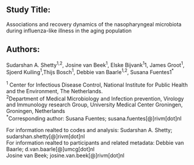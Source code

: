 ## Study Title:    
Associations and recovery dynamics of the nasopharyngeal microbiota during influenza-like illness in the aging population   

## Authors:
Sudarshan A. Shetty<sup>1,2</sup>, Josine van Beek<sup>1</sup>, Elske Bijvank<sup>1</sup>1, James Groot<sup>1</sup>, Sjoerd Kuiling<sup>1</sup>,Thijs Bosch<sup>1</sup>, Debbie van Baarle<sup>1,2</sup>, Susana Fuentes1<sup>*</sup>   

<sup>1</sup> Center for Infectious Disease Control, National Institute for Public Health and the Environment, The Netherlands.   
<sup>2</sup>Department of Medical Microbiology and Infection prevention, Virology and Immunology research Group, University Medical Center Groningen, Groningen, Netherlands   
<sup>*</sup>Corresponding author: Susana Fuentes; susana.fuentes[@]rivm[dot]nl   

For information realted to codes and analysis:
Sudarshan A. Shetty; sudarshan.shetty[@]rivm[dot]nl  
For information realted to participants and related metadata:
Debbie van Baarle; d.van.baarle[@]umcg[dot]nl  
Josine van Beek; josine.van.beek[@]rivm[dot]nl 
